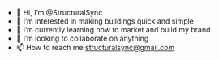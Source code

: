 - 👋 Hi, I’m @StructuralSync
- 👀 I’m interested in making buildings quick and simple
- 🌱 I’m currently learning how to market and build my brand
- 💞️ I’m looking to collaborate on anything
- 📫 How to reach me structuralsync@gmail.com
